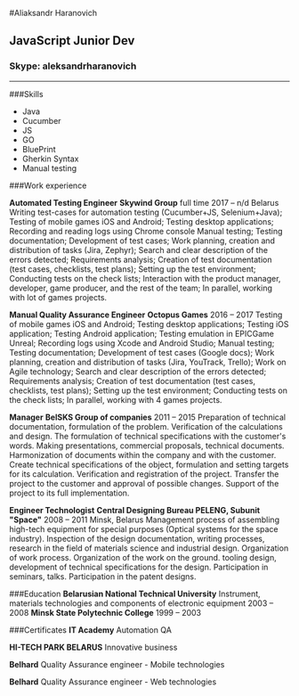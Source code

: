 #Aliaksandr Haranovich
## JavaScript Junior Dev
### Skype: aleksandrharanovich
-------------
###Skills
* Java
* Cucumber
* JS
* GO
* BluePrint
* Gherkin Syntax
* Manual testing

###Work experience

**Automated Testing Engineer**
**Skywind Group** full time
2017 – n/d
Belarus
Writing test-cases for automation testing (Cucumber+JS, Selenium+Java);
Testing of mobile games iOS and Android;
Testing desktop applications;
Recording and reading logs using Chrome console
Manual testing;
Testing documentation;
Development of test cases;
Work planning, creation and distribution of tasks (Jira, Zephyr);
Search and clear description of the errors detected;
Requirements analysis;
Creation of test documentation (test cases, checklists, test plans);
Setting up the test environment;
Conducting tests on the check lists;
Interaction with the product manager, developer, game producer, and the rest of the team;
In parallel, working with lot of games projects.

**Manual Quality Assurance Engineer**
**Octopus Games**
2016 – 2017
Testing of mobile games iOS and Android;
Testing desktop applications;
Testing iOS application;
Testing Android application;
Testing emulation in EPICGame Unreal;
Recording logs using Xcode and Android Studio;
Manual testing;
Testing documentation;
Development of test cases (Google docs);
Work planning, creation and distribution of tasks (Jira, YouTrack, Trello);
Work on Agile technology;
Search and clear description of the errors detected;
Requirements analysis;
Creation of test documentation (test cases, checklists, test plans);
Setting up the test environment;
Conducting tests on the check lists;
In parallel, working with 4 games projects.

**Manager**
**BelSKS Group of companies**
2011 – 2015
Preparation of technical documentation, formulation of the problem. Verification of the calculations and design. The formulation of technical specifications with the customer's words. Making presentations, commercial proposals, technical documents. Harmonization of documents within the company and with the customer. Create technical specifications of the object, formulation and setting targets for its calculation. Verification and registration of the project. Transfer the project to the customer and approval of possible changes.
Support of the project to its full implementation.

**Engineer Technologist**
**Central Designing Bureau PELENG, Subunit "Space"​**
2008 – 2011
Minsk, Belarus
Management process of assembling high-tech equipment for special purposes (Optical systems for the space industry). Inspection of the design documentation, writing processes, research in the field of materials science and industrial design. Organization of work process. Organization of the work on the ground. tooling design, development of technical specifications for the design. Participation in seminars, talks. Participation in the patent designs.

###Education
**Belarusian National Technical University**
Instrument, materials technologies and components of electronic equipment
2003 – 2008
**Minsk State Polytechnic College**
1999 – 2003

###Certificates
**IT Academy**
Automation QA

**HI-TECH PARK BELARUS**
Innovative business

**Belhard**
Quality Assurance engineer - Mobile technologies

**Belhard**
Quality Assurance engineer - Web technologies

